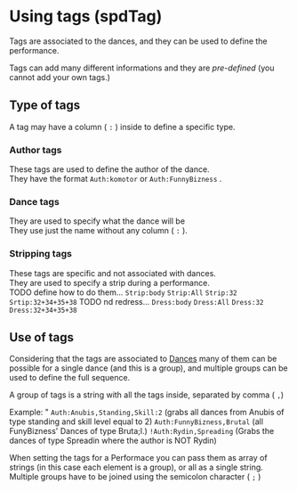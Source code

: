 # Using tags (spdTag)
Tags are associated to the dances, and they can be used to define the performance.

Tags can add many different informations and they are _pre-defined_ (you cannot add your own tags.)


## Type of tags
A tag may have a column ( `:` ) inside to define a specific type.

### Author tags
These tags are used to define the author of the dance.<br>
They have the format `Auth:komotor` or `Auth:FunnyBizness` .

### Dance tags
They are used to specify what the dance will be<br>
They use just the name without any column ( `:` ).

### Stripping tags
These tags are specific and not associated with dances.<br>
They are used to specify a strip during a performance.<br>
TODO define how to do them... `Strip:body` `Strip:All` `Strip:32` `Srtip:32+34+35+38`
TODO nd redress... `Dress:body` `Dress:All` `Dress:32` `Dress:32+34+35+38`

## Use of tags
Considering that the tags are associated to [Dances](spdDance.md) many of them can be possible for a single dance (and this is a group), and multiple groups can be used to define the full sequence.

A group of tags is a string with all the tags inside, separated by comma ( `,`)

Example: " `Auth:Anubis,Standing,Skill:2` (grabs all dances from Anubis of type standing and skill level equal to 2) `Auth:FunnyBizness,Brutal` (all FunyBizness' Dances of type Bruta;l.)
`!Auth:Rydin,Spreading` (Grabs the dances of type Spreadin where the author is NOT Rydin)

When setting the tags for a Performace you can pass them as array of strings (in this case each element is a group), or all as a single string.<br>
Multiple groups have to be joined using the semicolon character ( `;` )


